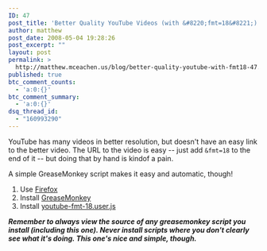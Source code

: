 ```yaml
---
ID: 47
post_title: 'Better Quality YouTube Videos (with &#8220;fmt=18&#8221;)'
author: matthew
post_date: 2008-05-04 19:28:26
post_excerpt: ""
layout: post
permalink: >
  http://matthew.mceachen.us/blog/better-quality-youtube-with-fmt18-47.html
published: true
btc_comment_counts:
  - 'a:0:{}'
btc_comment_summary:
  - 'a:0:{}'
dsq_thread_id:
  - "160993290"
---
```

YouTube has many videos in better resolution, but doesn't have an easy link to the better video. The URL to the video is easy -- just add <code>&amp;fmt=18</code> to the end of it -- but doing that by hand is kindof a pain.

A simple GreaseMonkey script makes it easy and automatic, though!
<ol>
	<li>Use <a href="http://www.mozilla.com/firefox/">Firefox</a></li>
	<li>Install <a href="https://addons.mozilla.org/en-US/firefox/addon/748">GreaseMonkey</a></li>
	<li>Install <a href="/geek/youtube-fmt-18.user.js">youtube-fmt-18.user.js</a></li>
</ol>

 <strong><em>Remember to always view the source of any greasemonkey script you install (including this one). Never install scripts where you don't clearly see what it's doing. This one's nice and simple, though.</em></strong>